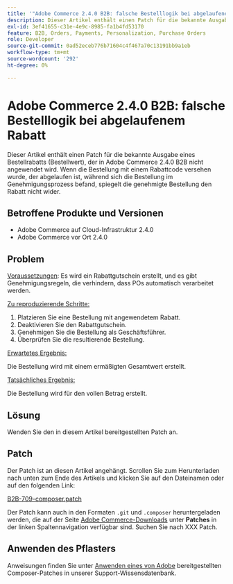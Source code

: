 ```yaml
---
title: '"Adobe Commerce 2.4.0 B2B: falsche Bestelllogik bei abgelaufenem Rabatt'
description: Dieser Artikel enthält einen Patch für die bekannte Ausgabe eines Bestellrabatts (Bestellwert), der in Adobe Commerce 2.4.0 B2B nicht angewendet wird. Wenn die Bestellung mit einem Rabattcode versehen wurde, der abgelaufen ist, während sich die Bestellung im Genehmigungsprozess befand, spiegelt die genehmigte Bestellung den Rabatt nicht wider.
exl-id: 3ef41655-c31e-4e9c-8985-fa1b4fd53170
feature: B2B, Orders, Payments, Personalization, Purchase Orders
role: Developer
source-git-commit: 0ad52eceb776b71604c4f467a70c13191bb9a1eb
workflow-type: tm+mt
source-wordcount: '292'
ht-degree: 0%

---
```


# Adobe Commerce 2.4.0 B2B: falsche Bestelllogik bei abgelaufenem Rabatt

Dieser Artikel enthält einen Patch für die bekannte Ausgabe eines Bestellrabatts (Bestellwert), der in Adobe Commerce 2.4.0 B2B nicht angewendet wird. Wenn die Bestellung mit einem Rabattcode versehen wurde, der abgelaufen ist, während sich die Bestellung im Genehmigungsprozess befand, spiegelt die genehmigte Bestellung den Rabatt nicht wider.

## Betroffene Produkte und Versionen

* Adobe Commerce auf Cloud-Infrastruktur 2.4.0
* Adobe Commerce vor Ort 2.4.0

## Problem

<u>Voraussetzungen</u>: Es wird ein Rabattgutschein erstellt, und es gibt Genehmigungsregeln, die verhindern, dass POs automatisch verarbeitet werden.

<u>Zu reproduzierende Schritte:</u>

1. Platzieren Sie eine Bestellung mit angewendetem Rabatt.
1. Deaktivieren Sie den Rabattgutschein.
1. Genehmigen Sie die Bestellung als Geschäftsführer.
1. Überprüfen Sie die resultierende Bestellung.

<u>Erwartetes Ergebnis:</u>

Die Bestellung wird mit einem ermäßigten Gesamtwert erstellt.

<u>Tatsächliches Ergebnis:</u>

Die Bestellung wird für den vollen Betrag erstellt.

## Lösung

Wenden Sie den in diesem Artikel bereitgestellten Patch an.

## Patch

Der Patch ist an diesen Artikel angehängt. Scrollen Sie zum Herunterladen nach unten zum Ende des Artikels und klicken Sie auf den Dateinamen oder auf den folgenden Link:

[B2B-709-composer.patch](assets/B2B-709-composer.patch.zip)

Der Patch kann auch in den Formaten `.git` und `.composer` heruntergeladen werden, die auf der Seite [Adobe Commerce-Downloads](https://magento.com/tech-resources/download) unter **Patches** in der linken Spaltennavigation verfügbar sind. Suchen Sie nach XXX Patch.

## Anwenden des Pflasters

Anweisungen finden Sie unter [Anwenden eines von Adobe](/help/how-to/general/how-to-apply-a-composer-patch-provided-by-magento.md) bereitgestellten Composer-Patches in unserer Support-Wissensdatenbank.
